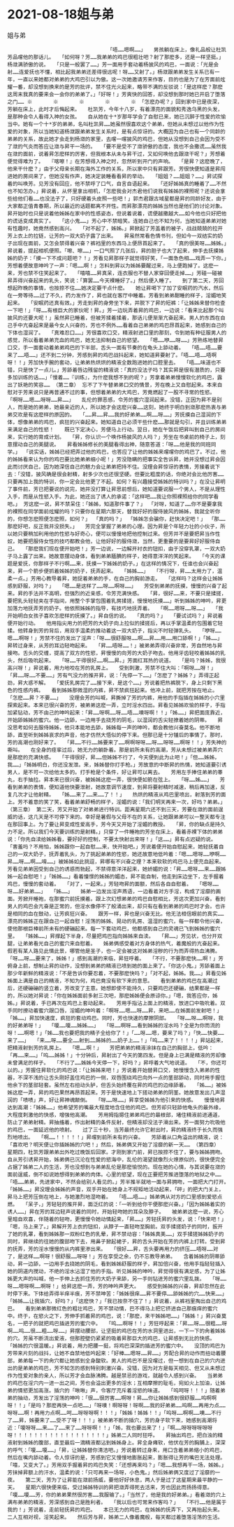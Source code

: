 # 2021-08-18姐与弟



姐与弟



                
									「唔……嗯啊……」　　男孩躺在床上，像礼品般让杜凯芳品嚐他的那话儿。　　「如何呀？芳……我弟弟的鸡巴很粗壮吧？射了那麽多，还是一样坚挺。」杨潋满骄傲的说。　　「只是一般罢了……」芳一面用手套动着杨披风的鸡巴，一面说：「光是会射……连爱抚也不懂，相比起我弟弟还差得很远呢！呀……又射了。」杨潋跟弟弟发生关系已有一年，一直以来她都对弟弟的大鸡巴引以为傲。这一次她邀请芳来作客，目的也是为了在芳面前炫耀一番，却没想到换来的是芳的批评，禁不住光火起来，略带不满的反驳说：「是这样麽？那麽这周末我真的要来会一会你的弟弟了。」「好呀！」芳爽快的回答，却没想到那时她已开启了堕落之门…… ※　　　　※　　　　※　　　　※　　　　※ 「怎麽办呢？」回到家中已是夜深，芳躺在床上，此时才后悔起来。　　杜凯芳，今年十八岁，有着漂亮的面貌和秀逸乌黑的头发，是那种会令人看得入神的女孩。　　自从她在十*岁那年学会了自慰已来，她已沉醉于性爱的欢愉当中。她有一个十*岁的弟弟，名叫杜凯昇……她虽然很喜欢这个弟弟，但她从未想过以他作为性爱的对象，所以当她知道杨潋跟弟弟发生关系时，是有点惊讶的。大概因为自己也有一个同龄的弟弟的关系，故此她才会走到杨潋的家里，去嚐一嚐披风的鸡巴，但她从没想到自己会因为受不了潋的气炎而答应让潋与昇干一场的。　　「要不是受不了潋骄傲的态度，我也不会撒谎……虽然我在潋的面前，说着昇怎麽样的厉害，但我根本从未与昇干过，又如何唤他去跟潋干呢？」芳想着便觉得难为了。　　『喀嚓！』在芳想得入神之时，忽然听到开门的声响。　　「是昇？这麽晚了，他来干什麽？」由于父母亲长期在海外工作的关系，所以家中只有昇跟芳。芳很快便知道是昇闯进她的房间来了，但她没有作声，她决定装睡看看昇的举动。　　「姐姐？……姐姐？……」昇试探着的叫唤芳。见芳没有回应，他不禁呼了口气，自言自语起来。　　「还好姊姊真的睡着了……不然也不知怎办。」昇说着，从怀里拿出相机，「怎麽我会对杰君他们说我有姊姊的裸照呢？还说会拿些给他们看……也没法子了，只好硬着头皮照一些吧！」郭杰君跟古域星都是昇的同龄好友，由于大家都正值青春期，所以最近的话题都离不开性。而昇那漂亮的姊姊当然也是他们的讨论对象。昇开始时也只是说着他姊姊在家中的性感姿态，但说着说着，谎便越撒越大……如今他也只好把他的谎话变成真实了。　　「这小鬼……」芳心中不禁暗笑。连她自己也不知为何，当她知道弟弟对她有性趣时，她竟然感到高兴。　　「对不起了，姊姊。」昇掀起了芳盖着的被子，战战兢兢的拉开芳上衣上的拉链，让芳的一双大奶子露了出来。　　昇虽然常看色情书刊，但如今一双结实的奶子出现在面前，又怎会禁得着兴奋？裤裆里的东西马上便昂首起来了。　　「真的很美呀……姊姊。」昇说着，提起相机便照。「嚓、嚓……」一口气照了几张后，昇的胆子也大了起来，伸手去抚摸姊姊的奶子：「摸一下不成问题吧？！」芳看见昇那样子就觉得好笑，「一面急色相……戏弄一下你。」芳想着便故意呻吟了一声：「嗯……啊！」怎料到昇以为姊姊要醒过来，马上便跑掉了。这麽一来，芳也禁不住笑起来了。　　「嘻嘻……昇真呆，连衣服也不替人家穿回便走掉……」芳碰一碰被昇弄得兴奋起来的乳头，笑说：「算罢……今天裸睡好了。」然后便入睡了。　　到了第二天，芳回想起昨晚的事情，也按捺不住……她决定要干点什麽。　　她让昇喝下了加了安眠药的汽水，然后在一旁等待……过了不久，药力发作了，昇也就在客厅中睡着。芳看到弟弟酣睡的样子，淫媚地笑起来。　　「安眠药还真有效。」芳走到昇的身旁坐下来，并脱下了昇的短裤：「让姊姊来替你检查一下吧！」「呀……有根巨大的家伙呢！昇。」芳一边玩弄着昇的鸡巴，一边说：「看来比起那个叫披风的还要大呢！」虽然昇已睡着，但被芳揉着揉着，那话儿便渐渐亢奋起来。男人的东西在自己手中亢奋起来是最今女人兴奋的，芳也不例外……看着自己弟弟的鸡巴昂首起来，她感到自己的下体也湿润了。　　「真难忍口……」芳很喜欢口交，精液射进口里的那刻，令到她有种征服男人的感觉，所以看着弟弟充血的鸡巴，她无法抑制自己的慾望。　　「嗯……咿……呀……」芳熟练地替昇口交，手一面套动着弟弟鸡巴的下半部，舌头一面有节奏的在龟头上舔动着。　　「唔……唔……要来了……唔……」还不到二分钟，芳感到昇的鸡巴战抖起来，她知道昇要射了。「唔……唔……唔啊呀！！」芳加快手腕的套动，让弟弟热烘烘的精液全数跑进她的口腔里去。　　「唔……味道也不错，只是快了一点儿。」芳舔着唇边残留的精液说：「真的没法子吗？其实昇是很有潜质的，只要多加训练的话……」「慢着……『训练』，为什麽我想不到的呢？」芳拿着弟弟慢慢软化的鸡巴，露出了妖艳的笑容…… （第二章） 忘不了下午替弟弟口交的情景，芳在晚上又自慰起来。本来自慰对于芳来说只是再普通不过的事，但想着弟弟的大鸡巴，芳竟燃起了一股不寻常的性慾。　　「啊呀……嗯……呀呀……昇……」　　乱伦的罪恶感，令芳的蜜穴湿润起来。没错，正因为昇不是别人，而是她的弟弟，她最亲近的人，所以她才会这麽兴奋……这刻，她终于明白到潋那麽热衷与弟弟交欢是有这麽样的原因的。　　「……昇……昇……我的好弟弟……啊……呀……」芳抚摸自己湿润的下体，想像弟弟的鸡巴，疯狂的兴奋起来。她知道自己必须干些什麽……那就是勾引，并且训练弟弟来满足自己的性慾！　　既已下定决心，芳便马上行动。翌日，她在午饭后把昇叫到自己的房间来，实行她的育成计划。　　「昇，你认识一个唤作杨披风的人吗？」芳坐在书桌前的椅子上，刻意摆动自己的美腿说。　　昇看姊姊修长的美腿看得出神，随意答道：「呀……他是我的同班同学。」 「说实话，姊姊已经把弄过他的鸡巴，也答应了让他的姊姊来嚐嚐你的鸡巴了。不过，他的姊姊看来认为你的鸡巴要比她弟弟细小呢！」芳没隐瞒的把事实全告诉昇，她并没想过昇会因此而讨厌自己，因为她深信自己的魅力会让弟弟把持不住。没理会昇惊讶的表情，芳接着说下去：「没错，披风确是很会射精，射多少次也还很坚硬。但要比粗度的话，你绝对会比他厉害……只要再加上我的特训，你一定会比他更了不起。如何？有兴趣接受姊姊的特训吗？」在没让昇明了事件前，芳已把要说的说完，她并没打算让昇思前想后，她知道要说服一个男人，不是从理性入手，而是从性慾入手。为此，她还出了诱人的承诺：「这样吧……我让你照裸照给你的同学看吧。」 芳这麽一说，昇不禁呆住：「姊姊，知道那件事了？」 「对呀，知道了……你不是要拿我的裸照在同学面前炫耀的吗？只要你在星期六那天，替我好好的服侍披风的姊姊，我就全听你的，你想怎麽照便怎麽照，如何？」 「真的吗？」 「姊姊怎会骗你，赶快决定吧！」 「那……那麽好吧，反正我并没损失。」　　芳完全掌握了弟弟的心理。因为昇是个年轻力壮的小伙子，所以她只要稍加利用他的性慾与好奇心，便可以慢慢地把他控制过来。但芳并不是要把昇当作性奴，她要把服侍女性的技巧都教会他，让他好好的服侍潋，当然，更重要的是要昇好好服侍自己。　　「那麽我们现在便开始吧！」芳一边说，一边解开衬衣的钮扣，由于没穿乳罩，一双大奶子马上露了出来。她故意摆动身体，看到弟弟腼腆的样子，她得意洋洋的笑起来。　　「今天的课题是爱抚，你那样子不行啊……来，抚摸一下姊姊的奶子。」在这样的情况下，任谁也会兴奋起来，昇一个箭步便抓着姊姊的奶子，抚弄起来。　　「姊姊……」　　「不行呀，昇……太用力了，温柔一点。」芳用心教导着昇，她捉着弟弟的手，在自己的胸前游走。　　「这样吗？这样会让姊姊感到舒服，对吗？」　　「嗯……是这样了……呀……啊呀……」　　芳受到弟弟的抚摸，慢慢的兴奋了起来。昇的手法并不高明，但强烈的近亲感，令芳充满快感。　　「昇，很好……来，不要只是揉搓，要把乳头轻轻夹在手指间，用整个手掌包围着乳房揉搓，慢慢地抚摸……」听到姊姊的呻吟，昇更加落力地抚弄芳的奶子。他依照姊姊的指导，有技巧地抚弄着。　　「啊……嗯呀……呀……」　　「我开始明白女孩子喜欢怎麽样的抚摸了。」昇自信的说。　　「真的吗？」　　「要试试吗？」昇说着便开始行动。　　他用指尖用力的把芳的大奶子向上拉似的揉搓后，再以手掌温柔的包围着它轻揉。他转身到芳的背后，用双手温柔的推动着这一双大奶子，指尖不时轻弹乳头。　　「咿呀……嗯……啊呀！」芳禁不住的发出了淫声：「呀……很舒服呀……啊……昇……用……用口舔啊！」「姊……」昇转过身来，从芳的耳边轻吻起来。　　「昇……唔呀……！」被弟弟弄得兴奋非常，芳自然地与昇接吻。舌头的交缠，提高了双方的性慾，昇慢慢的向芳的大奶子吻去。他用牙齿轻咬着姊姊的乳头，然后吸吮起来。　　「呀……干得很好……啊……昇。」芳面红耳热的说道。　　「是吗？姊姊，我很高兴呀！」昇说着，用力地咬在芳的乳房上。　　受到刺激，芳禁不住大叫：「啊呀……呀！」　　「昇……呀……不要……」芳有气没力的推开昇，说：「先停一下……」「怎麽了？姊姊？」弄得正起劲，昇大惑不解。　　「爱抚乳房完了……接下来，是这个……」芳说着把热裤脱下，身上只剩下黑色的性感内裤。　　看到姊姊那微湿的内裤，昇不禁疯狂起来。他冲上前，就把芳按在地止。　　「怎麽……昇？不要……」　　没理会芳的叫喊，昇撕掉了芳的内裤，用他的手指插在姊姊的小穴里探索起来。本来已很兴奋的芳，被弟弟这麽一弄，立时淫水四出。昇看见姊姊欢愉的样子，手指加紧钻动，芳不由己的呻吟起来：「昇……呀啊……呀……唔……噢呀啊！！」「姊……」昇把面庞靠近，开始舔姊姊的蜜穴。他一边舔，一边用手去挠芳的阴毛，以湿润的舌尖轻撩着她的阴蒂。　　昇没思考如何去服侍姊姊，他只本能地去舔，姊姊每一声的呻吟，都会教他兴奋莫名。他不断地舔，直至听到姊姊哀求的声音，他才仿然大悟似的停下来。但那已是十分锺后的事情了。那时，芳的高潮也刚好来了。　　「昇……不行……姊要来了……啊啊呀呀……呀……呀呀……啊呀！！」芳失神的嘶叫。　　在全身的痉挛过后，她无力的躺卧着。那是前所未有的高潮，芳从未想过被弟弟弄穴是那麽的充满快感。　　「干得很好，昇……但姊姊不行了，今天便到此为止吧！」「但……姊姊，我……」「姊姊明白，你还没发泄。来，姊姊替你打手枪。」芳故意的中断昇的热情，她知道要引诱男人，是不可一次给他太多的。打手枪是个条件，好让昇可以离去。　　芳用左手捧住弟弟的睾丸，右手抽拉。昇本来已很兴奋，被姊姊这麽一弄，很快便如箭在弦上。　　「呀……姊……」　　芳看到弟弟的表情，便知道他快要泄射，她故意调节速度，到昇将要射精时减速，稍后再加速，反复几次才让他射精。　　「姊……来了……来……了！！」　　热烘的精液从鸡巴里喷出，射落到芳的面上。芳不着意的笑了笑，看着弟弟舒畅的样子，淫媚的说：「我们明天再来一次，好吗？弟弟。」 （第三章） 第二天，芳又开始了对弟弟进行特训。距离星期六还不到三天，芳要在潋的面前逞威的话，这几天是不可停下来的。幸好是暑假与父母不在的关系，让她跟弟弟可以一整天都专注在那回事上。为了要让昇变成性爱高手，芳今天又开始了淫媚的教授。　　「昇，你的缺点是持久力不足。所以我们今天要训练的是射精。」只穿了一件睡袍的芳坐在床上，看着赤裸下体的弟弟说：「你先自渎给姊姊看，要好好的控制，不要太快射出来呀！」「这……」昇有点迟疑的说。　　「害羞吗？不用怕，姊姊跟你一起自慰……来，快开始吧。」芳说着便开始自慰起来，她轻抚着自己的一双大奶子，抚弄着乳头，为了挑起弟弟的性慾，她还故意地低吟着：「嗯……嗯呀……咿啊……昇……呀……啊……唷……」被姊姊如此挑逗，昇哪有不兴奋之理？本来软软的鸡巴马上便充血起来。芳看见弟弟因受到自己的诱惑而勃起，不禁得意洋洋起来，她娇媚的说：「昇……嗯呀……来……跟姊姊一起自慰吧！」「姊姊……」看着憧憬的姊姊的媚态，昇不能自制，他走到床边坐下，左手握着鸡巴，慢慢的套动着。　　「对了，一起来。」芳轻吻昇的面额，然后各自自慰着。　　「嗯呀……呀……好弟弟……」　　「姊……」　　姊弟一边发出淫声燕语，一边看着对方手淫，构成了淫靡的画面。芳掀开睡袍，在那蜜穴前抚摸着。跟上次幻想弟弟的鸡巴自慰相比，芳这次更加兴奋。看到男人的鸡巴会亢奋是正常的，但淫水像停不了般涌出来，却只有在看到弟弟的鸡巴时才会。也许是相同的血在鼓动，让芳疯狂兴奋。　　跟芳一样，昇也是兴奋无比。他无法相信眼前的真实……漂亮的姊姊正在跟自己一起自慰！淫荡的姊姊、晃动的乳房、温湿的蜜穴，每一样都令他兴奋，使他那根巨棒前所未有的硬磞起来。每一下套动鸡巴，他都感到自己的灵魂已飞到姊姊的蜜穴里。　　「姊姊……」昇撑起下半身，尽量把鸡巴指向姊姊来自渎。　　「昇……」芳见状，也分开双腿，让弟弟看光自己的蜜穴来自慰着。　　姊弟俩感受着对方身体的热气，着魔般的亢奋起来。假若有某人路见此情此景，哪管他是圣子，也一定会被这对姊弟淫秽的行为而弄得热血沸腾。　　「呀……呀……要来了，姊姊！」感到高潮的来临，昇狂呼着。　　「不行，不要那麽快……啊！」芳俯身上前，想制止昇的动作，没想到弟弟的精液已喷到她的面上来了。「你这小鬼。」芳舔着面上那少年新鲜的精液说：「不是告诉你要忍着，不要那麽快吗？」「对不起，姊姊。我……」昇看见姊姊面上满是自己的精液，不知为何，鸡巴竟没有软下来的意思。　　看到弟弟的鸡巴在高潮过后，还硬磞磞的竖立着，芳改变了主意。她想即使不能持久，只要鸡巴还硬磞，结果都是一样的，所以她对昇说：「你在姊姊面前多射三次吧，那麽姊姊便会原谅你。」「嗯，我答应你，姊姊。」昇说着，手已再次在鸡巴上套动起来。　　芳用手指沾上面上的精液，放进口中吸吮着。双手同时撩动着蜜穴跟口唇，淫媚的呻吟着：「啊呀……嗯……呀……昇，来吧……在姊面前发射吧！」「姊……」昇加快速度，疯狂的套动鸡巴。同时，芳也快速的摩擦阴部。　　「呀……呀……啊呀，我的好弟弟呀！」　　「嗄……嗄……姊姊……」　　「呀……啊呀……看到姊姊的淫水吗？全是为你而流的呀！……啊嗯！」「姊……我也要把我的精子全给你了！」「……呀……嗯，要来了吗？」「快……快要……来了……」　　「来……呀……要全……射到……姊姊的……奶子上……！」「呜……来了！！！！」昇站起来，把精液射到芳的乳房上。　　「嗯……啊！」　　芳把弟弟的精液涂抹在自己的胸部上，低吟：「再……来……」「呜……姊姊！」十分钟后，昇射出了今天的第四发。但是身上已满是精液的芳却像未曾满足的样子。　　「不行了……姊姊今天停一下，好吗？」昇呼着大气地说道。　　「不，你还可以的。」芳握住昇软化的鸡巴说：「让姊姊来吧！」芳说着开始替昇口交，她慢慢含入弟弟的性器，不深不浅的让舌头刚好盖住鸡巴的一侧，双唇围绕鸡巴向外一点的茎部舔动，同时用手握住他余下的茎部轻套。虽然左右扭动头胪，但舌头始终覆在昇的鸡巴的边缘舔着。　　「姊……」被姊姊这麽一弄，昇的鸡巴果然再昂首起来。芳于是快速地上下搓动弟弟的阴茎。她故意发出几声湿润的「啧啧」声，好让昇神魂颠倒。　　「呀……呀……」昇享受姊姊为他引来的快感。　　慢慢地昇达到高潮：「姊姊……」他希望芳的嘴最大程度地含住他的鸡巴。但芳却只轻舔他龟头的最外缘，大程度刺激他的快感，增强他高潮。　　芳用拇指摁住弟弟鸡巴的最根部，堵住精液前进通道，防止了弟弟射精。昇抽搐着，作出射精的条件反射，但精液却没法子滑出来。芳一面努力吮吸他的鸡巴，一面延迟他的喷射。　　过了三十秒，当芳最终允许它射出时，昇的精液终于长久而强烈地喷出。　　「啊……！！！！！」昇嚐到前所未有的兴奋。　　芳舔着从口角溢出的精液，说：「喜欢吧？明天便让你插姊姊的穴吧！」然后，姊弟俩又开始了淫靡的新一天…… （第四章） 星期四，杜凯芳跟弟弟出外吃过晚饭后回家。才刚到家门前，昇已按捺不住了，要与姊姊拥吻。　　自从芳引诱昇开始，姊弟俩已沉沦在性爱的慾海中，乱伦的渴望就像烈火燎原似的，很快便完全占据了姊弟二人的生活，芳也没想到与弟弟乱伦是那麽愉悦的。现在她的心情，与其说要在潋的面前逞威，倒不如说她想得到弟弟的肉体。心里的慾望，现在正要把芳推进堕落的地狱之中…… 「唔……弟弟，先进家中，不然会给别人看见的。」芳半推半就地一面与昇拥吻，一面把大门打开。　　「姊姊……」昇没理会姊姊的声音，双手开始在她身上不规矩地活动起来，「砰」的把大门关上，昇马上把芳压倒在地上，与她激烈地湿吻着。　　「唔……唔……」姊弟俩从对方的口里感到爱慾点燃。　　「呆子，」芳轻轻的推开昇，面泛红的说：「一听到给你干便那麽兴奋。」「因为姊姊着实的诱人……」昇在芳的耳边轻声说着的同时，开始轻吻她的耳朵及脖子。　　被弟弟这麽一说，芳心里暗自欢喜，伴随着的轻吻，更慢慢令她动情起来，「昇……」芳轻抚昇的头发，说：「快来吧！」「嗯，马上来了。」昇解开芳上衣的钮扣，从脖子一直轻吻至胸前。双手揉搓奶子的同时，扳开了她的乳罩，看到姊姊那一双粉红色的乳晕，昇不禁动容：「姊姊真美……」双手揉搓姊姊奶子的同时，昇继续的往她的腹部吻下去，用鼻子掀起裙子，昇的舌头开始在芳的内裤上打转。受到昇的抚弄，芳的淫水慢慢的从内裤里渗出来。　　「很好……昇，舌头要再用力的挤压……唔呀……对了，是这样……啊呀！很舒服……呀呀！」芳在享受之余，仍不忘教导弟弟。　　含着姊姊的阴蒂舔动，昇一边舔，一边用手去挠她的阴毛，看到姊姊舒服的样子，昇加倍兴奋，他用手指轻轻插入她的阴道内搅动，不绝的淫水沾湿了他的手指。听见姊姊的呻吟，昇觉得很有满足感，为了让姊姊更大声的叫喊，他一手伸上去抓住芳的大奶子来舔，另一手则钻进芳的蜜穴里乱拨。　　「呀……呀……嗯呀啊……啊呀！」给昇这麽一弄，芳的呻吟声更大。　　感受到姊姊的兴奋，昇却忽然在此时停下来。下体给弄得半痒半痕，芳不禁呻苦：「姊姊很痒……昇不要停……舔姊姊的穴……快来……」「姊姊……让我插穴，好吗？」「这麽快？」「我已按奈不住了！」昇说着，从裤裆里掏出自己的鸡巴。　　看到弟弟那微红色的粗壮鸡巴，芳不禁动情，巴不得马上把它挤进自己那痕痒的蜜穴中。终于，在慾火之下，芳伸手抓着昇的鸡巴，说：「那麽，来干姊姊吧……」「姊姊！」昇兴奋莫名，一把子的就把鸡巴插进芳的蜜穴中。　　「呜……啊呀！！」芳狂呼起来：「昇……呀……很粗……呀啊……呜……很……粗……呀……」昇摆动腰部，让坚挺的鸡巴在芳的水洞里进出，一下一下的肏着姊姊的穴。芳虽不断流出爱液，但那腔壁仍紧紧的吸着昇那巨大的鸡巴，让昇感到无比的快感。　　「姊姊的穴很温暖。」昇说着，用力把腰一挺，将鸡巴深深的插进芳的蜜穴中。　　没顶的鸡巴为芳带来片刻的战抖，让她不自禁地低吟起来：「好棒……嗯呀……昇……」芳配合昇的动作而扭动着腰部，弟弟每一下的肏穴都让她感到全身酸软。男人的鸡巴不是没嚐过，但一想到在自己的穴内进出的是弟弟的鸡巴，芳不知怎的感到特别刺激兴奋。没错，因为对方是每天相见、但又从未想过作为性爱对象的亲人，所以芳才会血脉沸腾。越是禁忌的游戏，就越令人感到兴奋。　　当弟弟的鸡巴在淫穴内一进一出之间，芳也会溢出更多的淫水；互相摩擦的耻毛，宛如火上加油，让姊弟的情慾更加高涨。插穴的「啾啾」声，令客厅充斥着淫慾的味道。　　「呜呵呀！！！」随着弟弟的抽动，芳发出了淫荡的呻吟：「很……很厉害……啊呀！昇……你让姊姊感到很舒服……呜啊啊呀！！」「是吗？那麽再快一点吧……」「呀噢！啊呀呀！呀啊……我的好弟弟……呜啊……再用力点……呀呀……啊！再用力点啊……呵……呀呀呀啊！！！」「姊姊！姊姊！！」「呜呀……啊啊……噢……不行了……昇，姊要来了……受不了呀！！！」被弟弟不断的插穴，芳的身子软下来，她感到高潮将近：「嗄呀呀……来……了……来了……呀呀啊！！」「姊，我也要出来了！」「啊……呀呀呀呀呀呀呀！！！！！！！！！！！！！！！！！！」姊弟二人同时狂呼。　　昇抽出鸡巴，把白浊的精液射到姊姊的腹部，直至最后一滴精液都沾到姊姊身上。昇全身瘫软，他伏在芳的胸脯上，深深的呼气：「嗄……嗄……」「昇，让姊姊替你清洁吧。」芳说着转过身来，用口含着弟弟缩小的鸡巴，然后在嘴内舔动着。令人惊讶的是，芳感到它又慢慢地膨胀起来，膨胀得让芳的嘴巴无法处理。　　「嘻，又变大了。」芳用双手握着昇的鸡巴失笑：「还想再来吗？」「嗯……我想再干一场，姊姊。」芳抹掉昇额上的汗水，温柔的说：「只可再来一场呀，小色鬼。」然后姊弟俩又度过了淫靡的一夜。　　第二天，芳为了让昇能在潋前扬威，要他好好休息，两人于是过了这星期来最平静的一天。　　星期六很快便来临，受过姊姊特训的昇把潋弄得死去活来，芳也因此而扬扬得意。　　「嗄……嗄……芳，你的弟弟果然很厉害……我服输了。」「当然了，他是我的好弟弟。」看着潋的穴上满布弟弟的精液，芳深感到自己是胜利者。　　「我以后也可常来作客吗？」　　「不行……他是属于我的！」芳说着，走前轻抚昇的鸡巴。　　本已无力的鸡巴，在姊姊的抚弄下，又再抬起头来。二人互相对视，淫笑起来。　　然后芳与昇，姊弟二人像着魔般，每天都过着堕落淫荡的生活。 
									
								
            

